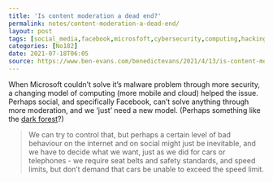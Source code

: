 ```yaml
---
title: 'Is content moderation a dead end?'
permalink: notes/content-moderation-a-dead-end/
layout: post
tags: [social_media,facebook,microsfoft,cybersecurity,computing,hacking,dark_forest,benedict_evans]
categories: [No182]
date: 2021-07-18T06:05
source: https://www.ben-evans.com/benedictevans/2021/4/13/is-content-moderation-a-dead-end
---
```

When Microsoft couldn’t solve it’s malware problem through more security, a changing model of computing (more mobile and cloud) helped the issue. Perhaps social, and specifically Facebook, can’t solve anything through more moderation, and we ‘just’ need a new model. (Perhaps something like the [dark forest](https://sentiers.media/tags/dark_forest/)?)
> We can try to control that, but perhaps a certain level of bad behaviour on the internet and on social might just be inevitable, and we have to decide what we want, just as we did for cars or telephones - we require seat belts and safety standards, and speed limits, but don’t demand that cars be unable to exceed the speed limit.  


